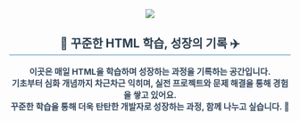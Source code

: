 <div align="center">
    <img src="https://capsule-render.vercel.app/api?type=slice&color=87CEEB&height=120&text=Daily%20HTML%20Practice&fontColor=808080&fontSize=40" />
</div>

<div align="center"> 
    <h2 style="border-bottom: 1px solid #4682B4; color: #2C3E50;"> 💪 꾸준한 HTML 학습, 성장의 기록 ✈️ </h2>  
    <div style="font-weight: 700; font-size: 15px; text-align: center; color: #34495E;"> 
        이곳은 매일 HTML을 학습하며 성장하는 과정을 기록하는 공간입니다. <br>
        기초부터 심화 개념까지 차근차근 익히며, 실전 프로젝트와 문제 해결을 통해 경험을 쌓고 있어요. <br>
        꾸준한 학습을 통해 더욱 탄탄한 개발자로 성장하는 과정, 함께 나누고 싶습니다. 🚀
    </div> 
</div>

